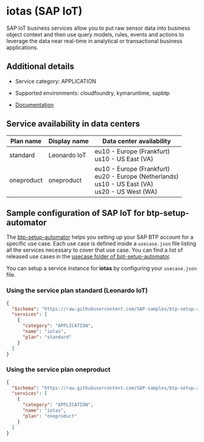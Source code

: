 # iotas (SAP IoT)

SAP IoT business services allow you to put raw sensor data into business object context and then use query models, rules, events and actions to leverage the data near real-time in analytical or transactional business applications.

## Additional details
- Service category: APPLICATION
- Supported environments: cloudfoundry, kymaruntime, sapbtp

- [Documentation](https://help.sap.com/viewer/p/SAP_Leonardo_IoT)

## Service availability in data centers

| Plan name | Display name | Data center availability  |
|------|----------------|---------------------------|
|  standard  |  Leonardo IoT  | eu10 - Europe (Frankfurt)<br> us10 - US East (VA)  |
|  oneproduct  |  oneproduct  | eu10 - Europe (Frankfurt)<br> eu20 - Europe (Netherlands)<br> us10 - US East (VA)<br> us20 - US West (WA)  |

## Sample configuration of **SAP IoT** for btp-setup-automator

The [btp-setup-automator](https://github.com/SAP-samples/btp-setup-automator) helps you setting up your SAP BTP account for a specific use case. Each use case is defined inside a `usecase.json` file listing all the services necessary to cover that use case. You can find a list of released use cases in the [usecase folder of bpt-setup-automator](https://github.com/SAP-samples/btp-setup-automator/tree/main/usecases).

You can setup a service instance for **iotas** by configuring your `usecase.json` file.

### Using the service plan **standard** (Leonardo IoT)

```json
{
  "$schema": "https://raw.githubusercontent.com/SAP-samples/btp-setup-automator/main/libs/btpsa-usecase.json",
  "services": [
    {
      "category": "APPLICATION",
      "name": "iotas",
      "plan": "standard"
    }
  ]
}
```

### Using the service plan **oneproduct**

```json
{
  "$schema": "https://raw.githubusercontent.com/SAP-samples/btp-setup-automator/main/libs/btpsa-usecase.json",
  "services": [
    {
      "category": "APPLICATION",
      "name": "iotas",
      "plan": "oneproduct"
    }
  ]
}
```
